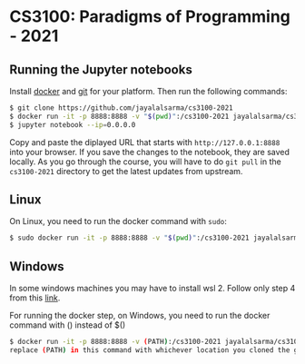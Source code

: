 # CS3100: Paradigms of Programming - 2021

## Running the Jupyter notebooks

Install [docker](https://docs.docker.com/install/#supported-platforms) and [git](https://git-scm.com/book/en/v2/Getting-Started-Installing-Git) for your platform.
Then run the following commands:

```bash
$ git clone https://github.com/jayalalsarma/cs3100-2021
$ docker run -it -p 8888:8888 -v "$(pwd)":/cs3100-2021 jayalalsarma/cs3100-2021:latest
$ jupyter notebook --ip=0.0.0.0
```

Copy and paste the diplayed URL that starts with `http://127.0.0.1:8888` into
your browser. If you save the changes to the notebook, they are saved locally.
As you go through the course, you will have to do `git pull` in the
`cs3100-2021` directory to get the latest updates from upstream.

## Linux

On Linux, you need to run the docker command with `sudo`:

```bash
$ sudo docker run -it -p 8888:8888 -v "$(pwd)":/cs3100-2021 jayalalsarma/cs3100-2021:latest
```
## Windows

In some windows machines you may have to install wsl 2. Follow only step 4 from this [link](https://docs.microsoft.com/en-us/windows/wsl/install-win10#step-4---download-the-linux-kernel-update-package).

For running the docker step, on Windows, you need to run the docker command with () instead of $()

```bash
$ docker run -it -p 8888:8888 -v (PATH):/cs3100-2021 jayalalsarma/cs3100-2021:latest , 
replace (PATH) in this command with whichever location you cloned the git repo into in the above steps
```


